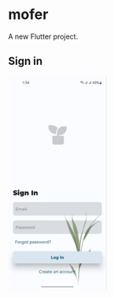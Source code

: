 # mofer

A new Flutter project.

## Sign in
<img src="https://raw.githubusercontent.com/TheMoonK1d/mofer-mobile-frontend/master/img/photo_2023-07-31_11-37-00.jpg" width="200" />
